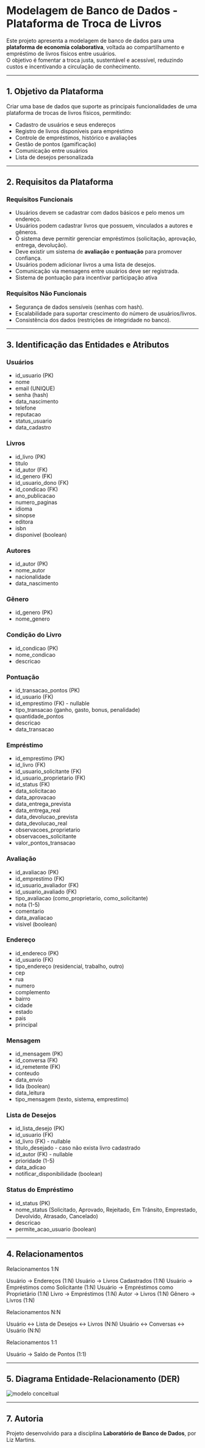 # Modelagem de Banco de Dados - Plataforma de Troca de Livros

Este projeto apresenta a modelagem de banco de dados para uma **plataforma de economia colaborativa**, voltada ao compartilhamento e empréstimo de livros físicos entre usuários.  
O objetivo é fomentar a troca justa, sustentável e acessível, reduzindo custos e incentivando a circulação de conhecimento.

---

## 1. Objetivo da Plataforma
Criar uma base de dados que suporte as principais funcionalidades de uma plataforma de trocas de livros físicos, permitindo:
- Cadastro de usuários e seus endereços
- Registro de livros disponíveis para empréstimo
- Controle de empréstimos, histórico e avaliações
- Gestão de pontos (gamificação)
- Comunicação entre usuários
- Lista de desejos personalizada

---

## 2. Requisitos da Plataforma
### Requisitos Funcionais
- Usuários devem se cadastrar com dados básicos e pelo menos um endereço.
- Usuários podem cadastrar livros que possuem, vinculados a autores e gêneros.
- O sistema deve permitir gerenciar empréstimos (solicitação, aprovação, entrega, devolução).
- Deve existir um sistema de **avaliação** e **pontuação** para promover confiança.
- Usuários podem adicionar livros a uma lista de desejos.
- Comunicação via mensagens entre usuários deve ser registrada.
- Sistema de pontuação para incentivar participação ativa

### Requisitos Não Funcionais
- Segurança de dados sensíveis (senhas com hash).
- Escalabilidade para suportar crescimento do número de usuários/livros.
- Consistência dos dados (restrições de integridade no banco).

---

## 3. Identificação das Entidades e Atributos
### Usuários
- id_usuario (PK)
- nome  
- email (UNIQUE)
- senha (hash)  
- data_nascimento  
- telefone  
- reputacao  
- status_usuario  
- data_cadastro

### Livros
- id_livro (PK)  
- titulo  
- id_autor (FK)  
- id_genero (FK)  
- id_usuario_dono (FK)  
- id_condicao (FK)  
- ano_publicacao
- numero_paginas
- idioma
- sinopse
- editora  
- isbn
- disponivel (boolean)

### Autores
- id_autor (PK)  
- nome_autor
- nacionalidade  
- data_nascimento  

### Gênero
- id_genero (PK)  
- nome_genero  

### Condição do Livro
- id_condicao (PK)
- nome_condicao
- descricao  

### Pontuação
- id_transacao_pontos (PK)
- id_usuario (FK)
- id_emprestimo (FK) - nullable
- tipo_transacao (ganho, gasto, bonus, penalidade)
- quantidade_pontos
- descricao
- data_transacao 

### Empréstimo
- id_emprestimo (PK)
- id_livro (FK)
- id_usuario_solicitante (FK)
- id_usuario_proprietario (FK)
- id_status (FK)
- data_solicitacao
- data_aprovacao
- data_entrega_prevista
- data_entrega_real
- data_devolucao_prevista
- data_devolucao_real
- observacoes_proprietario
- observacoes_solicitante
- valor_pontos_transacao

### Avaliação
- id_avaliacao (PK)
- id_emprestimo (FK)
- id_usuario_avaliador (FK)
- id_usuario_avaliado (FK)
- tipo_avaliacao (como_proprietario, como_solicitante)
- nota (1-5)
- comentario
- data_avaliacao
- visivel (boolean)


### Endereço
- id_endereco (PK)  
- id_usuario (FK)
- tipo_endereço (residencial, trabalho, outro)
- cep  
- rua  
- numero  
- complemento  
- bairro  
- cidade  
- estado
- pais
- principal

### Mensagem
- id_mensagem (PK)
- id_conversa (FK)
- id_remetente (FK)
- conteudo
- data_envio
- lida (boolean)
- data_leitura
- tipo_mensagem (texto, sistema, emprestimo) 

### Lista de Desejos
- id_lista_desejo (PK)
- id_usuario (FK)
- id_livro (FK) - nullable
- titulo_desejado - caso não exista livro cadastrado
- id_autor (FK) - nullable
- prioridade (1-5)
- data_adicao
- notificar_disponibilidade (boolean)

### Status do Empréstimo
- id_status (PK)
- nome_status (Solicitado, Aprovado, Rejeitado, Em Trânsito, Emprestado, Devolvido, Atrasado, Cancelado)
- descricao
- permite_acao_usuario (boolean)

---

## 4. Relacionamentos
Relacionamentos 1:N

  Usuário → Endereços (1:N)
  Usuário → Livros Cadastrados (1:N)
  Usuário → Empréstimos como Solicitante (1:N)
  Usuário → Empréstimos como Proprietário (1:N)
  Livro → Empréstimos (1:N)
  Autor → Livros (1:N)
  Gênero → Livros (1:N)

Relacionamentos N:N

  Usuário ↔ Lista de Desejos ↔ Livros (N:N)
  Usuário ↔ Conversas ↔ Usuário (N:N)

Relacionamentos 1:1

  Usuário → Saldo de Pontos (1:1)

---

## 5. Diagrama Entidade-Relacionamento (DER)
![modelo conceitual](images/modelo_conceitual.jpg)

---

## 7. Autoria
Projeto desenvolvido para a disciplina **Laboratório de Banco de Dados**, por Liz Martins.
